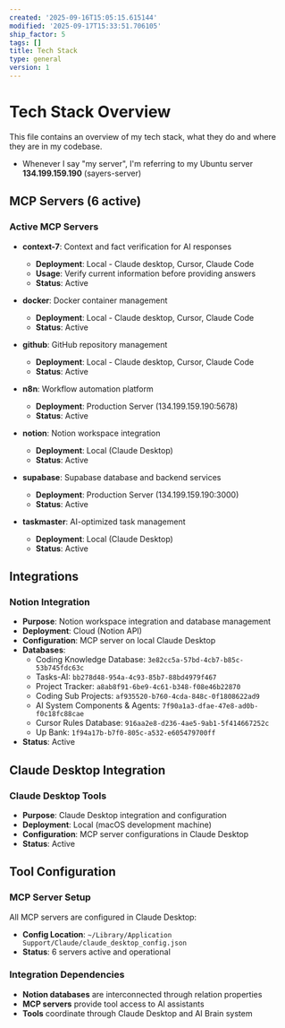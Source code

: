 ```yaml
---
created: '2025-09-16T15:05:15.615144'
modified: '2025-09-17T15:33:51.706105'
ship_factor: 5
tags: []
title: Tech Stack
type: general
version: 1
---
```


# Tech Stack Overview

This file contains an overview of my tech stack, what they do and where they are in my codebase.

- Whenever I say "my server", I'm referring to my Ubuntu server **134.199.159.190** (sayers-server)

## MCP Servers (6 active)

### Active MCP Servers
- **context-7**: Context and fact verification for AI responses
  - **Deployment**: Local - Claude desktop, Cursor, Claude Code
  - **Usage**: Verify current information before providing answers
  - **Status**: Active

- **docker**: Docker container management
  - **Deployment**: Local - Claude desktop, Cursor, Claude Code
  - **Status**: Active

- **github**: GitHub repository management
  - **Deployment**: Local - Claude desktop, Cursor, Claude Code
  - **Status**: Active

- **n8n**: Workflow automation platform
  - **Deployment**: Production Server (134.199.159.190:5678)
  - **Status**: Active

- **notion**: Notion workspace integration
  - **Deployment**: Local (Claude Desktop)
  - **Status**: Active

- **supabase**: Supabase database and backend services
  - **Deployment**: Production Server (134.199.159.190:3000)
  - **Status**: Active


- **taskmaster**: AI-optimized task management
  - **Deployment**: Local (Claude Desktop)
  - **Status**: Active

## Integrations

### Notion Integration
- **Purpose**: Notion workspace integration and database management
- **Deployment**: Cloud (Notion API)
- **Configuration**: MCP server on local Claude Desktop
- **Databases**:
  - Coding Knowledge Database: `3e82cc5a-57bd-4cb7-b85c-53b745fdc63c`
  - Tasks-AI: `bb278d48-954a-4c93-85b7-88bd4979f467`
  - Project Tracker: `a8ab8f91-6be9-4c61-b348-f08e46b22870`
  - Coding Sub Projects: `af935520-b760-4cda-848c-0f1808622ad9`
  - AI System Components & Agents: `7f90a1a3-dfae-47e8-ad0b-f0c18fc88cae`
  - Cursor Rules Database: `916aa2e8-d236-4ae5-9ab1-5f414667252c`
  - Up Bank: `1f94a17b-b7f0-805c-a532-e605479700ff`
- **Status**: Active

## Claude Desktop Integration

### Claude Desktop Tools
- **Purpose**: Claude Desktop integration and configuration
- **Deployment**: Local (macOS development machine)
- **Configuration**: MCP server configurations in Claude Desktop
- **Status**: Active

## Tool Configuration

### MCP Server Setup
All MCP servers are configured in Claude Desktop:
- **Config Location**: `~/Library/Application Support/Claude/claude_desktop_config.json`
- **Status**: 6 servers active and operational

### Integration Dependencies
- **Notion databases** are interconnected through relation properties
- **MCP servers** provide tool access to AI assistants
- **Tools** coordinate through Claude Desktop and AI Brain system
